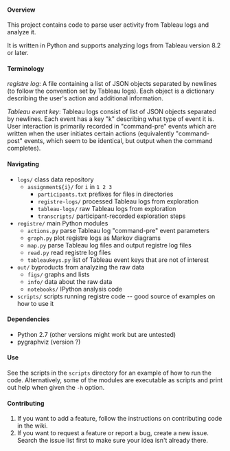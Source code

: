 
#### Overview

This project contains code to parse user activity from Tableau logs and analyze it.

It is written in Python and supports analyzing logs from Tableau version 8.2 or later.

#### Terminology

*registre log*: A file containing a list of JSON objects separated by newlines (to follow the convention set by Tableau logs).
Each object is a dictionary describing the user's action and additional information.

*Tableau event key*: Tableau logs consist of list of JSON objects separated by newlines. Each event has a key "k" describing what type of event it is.
User interaction is primarily recorded in "command-pre" events which are written when the user initiates certain actions (equivalently "command-post" events, which seem to be identical, but output when the command completes).

#### Navigating
* `logs/` class data repository
  * `assignment${i}/` for `i` in `1 2 3`
    * `participants.txt` prefixes for files in directories
    * `registre-logs/` processed Tableau logs from exploration
    * `tableau-logs/` raw Tableau logs from exploration
    * `transcripts/` participant-recorded exploration steps
* `registre/` main Python modules
  * `actions.py` parse Tableau log "command-pre" event parameters 
  * `graph.py` plot registre logs as Markov diagrams
  * `map.py` parse Tableau log files and output registre log files
  * `read.py` read registre log files
  * `tableaukeys.py` list of Tableau event keys that are not of interest
* `out/` byproducts from analyzing the raw data
  * `figs/` graphs and lists
  * `info/` data about the raw data
  * `notebooks/` IPython analysis code
* `scripts/` scripts running registre code -- good source of examples on how to use it

#### Dependencies

* Python 2.7 (other versions might work but are untested)
* pygraphviz (version ?)

#### Use

See the scripts in the `scripts` directory for an example of how to run the code. Alternatively, some of the modules are executable as scripts and print out help when given the `-h` option.

#### Contributing

1. If you want to add a feature, follow the instructions on contributing code in the wiki.
2. If you want to request a feature or report a bug, create a new issue. Search the issue list first to make sure your idea isn't already there.
